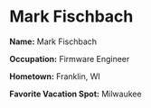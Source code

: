 # Mark Fischbach

**Name:** Mark Fischbach

**Occupation:** Firmware Engineer

**Hometown:** Franklin, WI

**Favorite Vacation Spot:** Milwaukee

